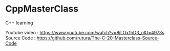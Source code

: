 # CppMasterClass
C++ learning 

Youtube video : https://www.youtube.com/watch?v=8jLOx1hD3_o&t=4973s
Source Code   : https://github.com/rutura/The-C-20-Masterclass-Source-Code
